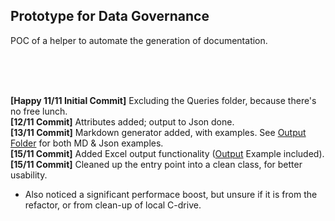 <h2>Prototype for Data Governance</h2>

POC of a helper to automate the generation of documentation.

<br />
<br />
<br />

<b>[Happy 11/11 Initial Commit]</b> Excluding the Queries folder, because there's no free lunch.
<br />
<b>[12/11 Commit]</b> Attributes added; output to Json done.
<br />
<b>[13/11 Commit]</b> Markdown generator added, with examples. See [Output Folder](https://github.com/margohpolo/DataPOC/tree/main/DataPOC/Output) for both MD & Json examples.
<br />
<b>[15/11 Commit]</b> Added Excel output functionality ([Output](https://github.com/margohpolo/DataPOC/tree/main/DataPOC/Output) Example included).
<br />
<b>[15/11 Commit]</b> Cleaned up the entry point into a clean class, for better usability.
- Also noticed a significant performace boost, but unsure if it is from the refactor, or from clean-up of local C-drive.
<br />
<br />
<br />